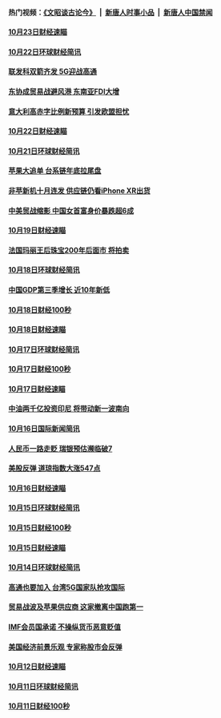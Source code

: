 #### 热门视频：[《文昭谈古论今》](https://github.com/gfw-breaker/wenzhao/blob/master/README.md?t=10240633) &nbsp;|&nbsp; [新唐人时事小品](https://github.com/gfw-breaker/ntdtv-comedy/blob/master/README.md?t=10240633) &nbsp;|&nbsp; [新唐人中国禁闻](https://github.com/gfw-breaker/ntdtv-news/blob/master/README.md?t=10240633)

#### [10月23日财经速瞄](../pages/news208/a1396523.md?t=10240633) 

#### [10月22日环球财经简讯](../pages/news208/a1396479.md?t=10240633) 

#### [联发科双箭齐发 5G迎战高通](../pages/news208/a1396463.md?t=10240633) 

#### [东协成贸易战避风港 东南亚FDI大增](../pages/news208/a1396462.md?t=10240633) 

#### [意大利高赤字比例新预算 引发欧盟担忧](../pages/news208/a1396344.md?t=10240633) 

#### [10月22日财经速瞄](../pages/news208/a1396383.md?t=10240633) 

#### [10月21日环球财经简讯](../pages/news208/a1396338.md?t=10240633) 

#### [苹果大追单 台系链年底拉尾盘](../pages/news208/a1396320.md?t=10240633) 

#### [非苹新机十月连发 供应链仍看iPhone XR出货](../pages/news208/a1396220.md?t=10240633) 

#### [中美贸战缩影 中国女首富身价暴跌超6成](../pages/news208/a1396150.md?t=10240633) 

#### [10月19日财经速瞄](../pages/news208/a1396078.md?t=10240633) 

#### [法国玛丽王后珠宝200年后面市 将拍卖](../pages/news208/a1396074.md?t=10240633) 

#### [10月18日环球财经简讯](../pages/news208/a1396037.md?t=10240633) 

#### [中国GDP第三季增长 近10年新低](../pages/news208/a1396032.md?t=10240633) 

#### [10月18日财经100秒](../pages/news208/a1396017.md?t=10240633) 

#### [10月18日财经速瞄](../pages/news208/a1395923.md?t=10240633) 

#### [10月17日环球财经简讯](../pages/news208/a1395879.md?t=10240633) 

#### [10月17日财经100秒](../pages/news208/a1395862.md?t=10240633) 

#### [10月17日财经速瞄](../pages/news208/a1395794.md?t=10240633) 

#### [中油两千亿投资印尼 将带动新一波南向](../pages/news208/a1395728.md?t=10240633) 

#### [10月16日国际新闻简讯](../pages/news208/a1395726.md?t=10240633) 

#### [人民币一路走贬 瑞银预估濒临破7](../pages/news208/a1395619.md?t=10240633) 

#### [美股反弹 道琼指数大涨547点](../pages/news208/a1395665.md?t=10240633) 

#### [10月16日财经速瞄](../pages/news208/a1395646.md?t=10240633) 

#### [10月15日环球财经简讯](../pages/news208/a1395588.md?t=10240633) 

#### [10月15日财经100秒](../pages/news208/a1395569.md?t=10240633) 

#### [10月15日财经速瞄](../pages/news208/a1395499.md?t=10240633) 

#### [10月14日环球财经简讯](../pages/news208/a1395446.md?t=10240633) 

#### [高通也要加入 台湾5G国家队抢攻国际](../pages/news208/a1395415.md?t=10240633) 

#### [贸易战波及苹果供应商 这家撤离中国跑第一](../pages/news208/a1395254.md?t=10240633) 

#### [IMF会员国承诺  不操纵货币恶意贬值](../pages/news208/a1395274.md?t=10240633) 

#### [美国经济前景乐观 专家称股市会反弹](../pages/news208/a1395159.md?t=10240633) 

#### [10月12日财经速瞄](../pages/news208/a1395177.md?t=10240633) 

#### [10月11日环球财经简讯](../pages/news208/a1395122.md?t=10240633) 

#### [10月11日财经100秒](../pages/news208/a1395097.md?t=10240633) 

